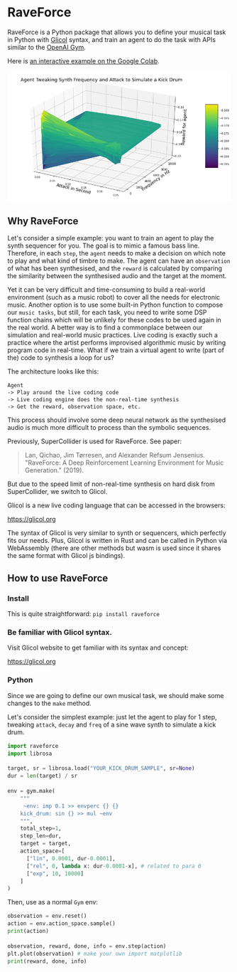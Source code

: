 # RaveForce
RaveForce is a Python package that allows you to define your musical task in Python with [Glicol](https://glicol.org) syntax, and train an agent to do the task with APIs similar to the [OpenAI Gym](https://gym.openai.com).

Here is [an interactive example on the Google Colab](https://colab.research.google.com/drive/1mngiLHKrtCs4V2yfSfeILByCTtmdkPoJ?usp=sharing).

![The result after 2000 iterations](https://raw.githubusercontent.com/chaosprint/RaveForce/main/demo_result.png)

## Why RaveForce

Let's consider a simple example: you want to train an agent to play the synth sequencer for you. The goal is to mimic a famous bass line. Therefore, in each `step`, the `agent` needs to make a decision on which note to play and what kind of timbre to make. The agent can have an `observation` of what has been synthesised, and the `reward` is calculated by comparing the similarity between the synthesised audio and the target at the moment.

Yet it can be very difficult and time-consuming to build a real-world environment (such as a music robot) to cover all the needs for electronic music. Another option is to use some built-in Python function to compose our `music tasks`, but still, for each task, you need to write some DSP function chains which will be unlikely for these codes to be used again in the real world. A better way is to find a commonplace between our simulation and real-world music practices. Live coding is exactly such a practice where the artist performs improvised algorithmic music by writing program code in real-time. What if we train a virtual agent to write (part of the) code to synthesis a loop for us?

The architecture looks like this:
```
Agent
-> Play around the live coding code
-> Live coding engine does the non-real-time synthesis
-> Get the reward, observation space, etc.
```

This process should involve some deep neural network as the synthesised audio is much more difficult to process than the symbolic sequences.

Previously, SuperCollider is used for RaveForce. See paper:
> Lan, Qichao, Jim Tørresen, and Alexander Refsum Jensenius. "RaveForce: A Deep Reinforcement Learning Environment for Music Generation." (2019).

But due to the speed limit of non-real-time synthesis on hard disk from SuperCollider, we switch to Glicol. 

Glicol is a new live coding language that can be accessed in the browsers:

https://glicol.org

The syntax of Glicol is very similar to synth or sequencers, which perfectly fits our needs. Plus, Glicol is written in Rust and can be called in Python via WebAssembly (there are other methods but wasm is used since it shares the same format with Glicol js bindings).

## How to use RaveForce

### Install
This is quite straightforward:
`pip install raveforce`

### Be familiar with Glicol syntax.

Visit Glicol website to get familiar with its syntax and concept:

https://glicol.org

### Python
Since we are going to define our own musical task, we should make some changes to the `make` method.

Let's consider the simplest example: just let the agent to play for 1 step, tweaking `attack`, `decay` and `freq` of a sine wave synth to simulate a kick drum.

```python
import raveforce
import librosa

target, sr = librosa.load("YOUR_KICK_DRUM_SAMPLE", sr=None)
dur = len(target) / sr

env = gym.make(
    """
     ~env: imp 0.1 >> envperc {} {}
    kick_drum: sin {} >> mul ~env
    """,
    total_step=1,
    step_len=dur,
    target = target,
    action_space=[
      ["lin", 0.0001, dur-0.0001], 
      ["rel", 0, lambda x: dur-0.0001-x], # related to para 0
      ["exp", 10, 10000]
    ]
)
```

Then, use as a normal `Gym` env:
```python
observation = env.reset()
action = env.action_space.sample()
print(action)

observation, reward, done, info = env.step(action)
plt.plot(observation) # make your own import matplotlib
print(reward, done, info)
```